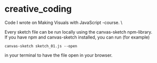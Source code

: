 # creative_coding
Code I wrote on Making Visuals with JavaScript -course. \

Every sketch file can be run locally using the canvas-sketch npm-library. \
If you have npm and canvas-sketch installed, you can run (for example)
````
canvas-sketch sketch_01.js --open
````
in your terminal to have the file open in your browser.
